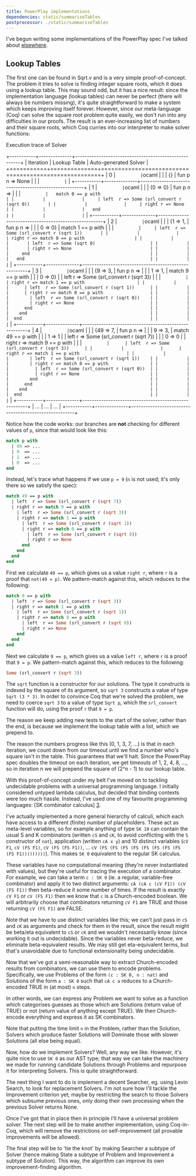 ```yaml
---
title: PowerPlay implementations
dependencies: static/summariseTables
postprocessor: ./static/summariseTables
---
```

I've begun writing some implementations of the PowerPlay spec I've talked about
[elsewhere](/essays/powerplay).

## Lookup Tables ##

The first one can be found in Sqrt.v and is a very simple proof-of-concept. The problem it tries to solve is finding integer square roots, which it does using a lookup table. This may sound odd, but it has a nice result: since the implementation language (lookup tables) can never be perfect (there will always be numbers missing), it's quite straightforward to make a system which keeps improving itself forever. However, since our meta-language (Coq) can solve the square root problem quite easily, we don't run into any difficulties in our proofs. The result is an ever-increasing list of numbers and their square roots, which Coq curries into our interpreter to make solver functions:

<div class="summarise">
<span class="summary">Execution trace of Solver</span>

+-----------+--------------+------------------------------------------------------+
| Iteration | Lookup Table | Auto-generated Solver                                |
+===========+==============+======================================================+
|     0     | ```          | ```ocaml                                             |
|           | {}           | fun p n => None                                      |
|           | ```          | ```                                                  |
+-----------+--------------+------------------------------------------------------+
|     1     | ```          | ```ocaml                                             |
|           | {0 => 0}     | fun p n =>                                           |
|           | ```          |   match 0 == p with                                  |
|           |              |     | left  r => Some (srl_convert r (sqrt 0))       |
|           |              |     | right r => None                                |
|           |              |   end                                                |
|           |              | ```                                                  |
+-----------+--------------+------------------------------------------------------+
|     2     | ```          | ```ocaml                                             |
|           | {1 => 1,     | fun p n =>                                           |
|           |  0 => 0}     |   match 1 == p with                                  |
|           | ```          |     | left  r => Some (srl_convert r (sqrt 1))       |
|           |              |     | right r => match 0 == p with                   |
|           |              |       | left  r => Some (sqrt 0)                     |
|           |              |       | right r => None                              |
|           |              |     end                                              |
|           |              |   end                                                |
|           |              | ```                                                  |
+-----------+--------------+------------------------------------------------------+
|     3     | ```          | ```ocaml                                             |
|           | {9 => 3,     | fun p n =>                                           |
|           |  1 => 1,     |  match 9 == p with                                   |
|           |  0 => 0}     |    | left  r => Some (srl_convert r (sqrt 3))        |
|           | ```          |    | right r => match 1 == p with                    |
|           |              |      | left  r => Some (srl_convert r (sqrt 1))      |
|           |              |      | right r => match 0 == p with                  |
|           |              |        | left  r => Some (srl_convert r (sqrt 0))    |
|           |              |        | right r => None                             |
|           |              |      end                                             |
|           |              |    end                                               |
|           |              |  end                                                 |
|           |              | ```                                                  |
+-----------+--------------+------------------------------------------------------+
|     4     | ```          | ```ocaml                                             |
|           | {49 => 7,    | fun p n =>                                           |
|           |   9 => 3,    |  match 49 == p with                                  |
|           |   1 => 1     |    | left  r => Some (srl_convert r (sqrt 7))        |
|           |   0 => 0     |    | right r => match 9 == p with                    |
|           | ```          |      | left  r => Some (srl_convert r (sqrt 3))      |
|           |              |      | right r => match 1 == p with                  |
|           |              |        | left  r => Some (srl_convert r (sqrt 1))    |
|           |              |        | right r => match 0 == p with                |
|           |              |          | left  r => Some (srl_convert r (sqrt 0))  |
|           |              |          | right r => None                           |
|           |              |        end                                           |
|           |              |      end                                             |
|           |              |    end                                               |
|           |              |  end                                                 |
|           |              | ```                                                  |
+-----------+--------------+------------------------------------------------------+
| ...       | ...          | ...                                                  |
+-----------+--------------+------------------------------------------------------+

</div>

Notice how the code works: our branches are **not** checking for different values of `p`, since that would look like this:

```ocaml
match p with
  | 49 => ...
  | 9  => ...
  | 1  => ...
  | 0  => ...
end
```

Instead, let's trace what happens if we use `p = 9` (`n` is not used; it's only there so we satisfy the spec):

```ocaml
match 49 == p with
  | left  r => Some (srl_convert r (sqrt 7))
  | right r => match 9 == p with
    | left  r => Some (srl_convert r (sqrt 3))
    | right r => match 1 == p with
      | left  r => Some (srl_convert r (sqrt 1))
      | right r => match 0 == p with
        | left  r => Some (srl_convert r (sqrt 0))
        | right r => None
      end
    end
  end
end
```

First we calculate `49 == p`, which gives us a value `right r`, where `r` is a proof that `not(49 = p)`. We pattern-match against this, which reduces to the following:

```ocaml
match 9 == p with
  | left  r => Some (srl_convert r (sqrt 3))
  | right r => match 1 == p with
    | left  r => Some (srl_convert r (sqrt 1))
    | right r => match 0 == p with
      | left  r => Some (srl_convert r (sqrt 0))
      | right r => None
    end
  end
end
```

Next we calculate `9 == p`, which gives us a value `left r`, where `r` is a proof that `9 = p`. We pattern-match against this, which reduces to the following:

```ocaml
Some (srl_convert r (sqrt 3))
```

The `sqrt` function is a constructor for our solutions. The type it constructs is indexed by the square of its argument, so `sqrt 3` constructs a value of type `Sqrt (3 * 3)`. In order to convince Coq that we're solved the problem, we need to coerce `sqrt 3` to a value of type `Sqrt p`, which the `srl_convert` function will do, using the proof `r` that `9 = p`.

The reason we keep adding new tests to the start of the solver, rather than the end, is because we implement the lookup table with a list, which we prepend to.

The reason the numbers progress like this (0, 1, 3, 7, ...) is that in each iteration, we count down from our timeout until we find a number who's square isn't in the table. This guarantees that we'll halt. Since the PowerPlay spec doubles the timeout on each iteration, we get timeouts of 1, 2, 4, 8, ..., so in iteration n we will prepend the square of (2^n - 1) to our lookup table.

With this proof-of-concept under my belt I've moved on to tackling undecidable problems with a universal programming language. I initially considered untyped lambda calculus, but decided that binding contexts were too much hassle. Instead, I've used one of my favourite programming languages: [SK combinator calculus] [3].

[3]: http://en.wikipedia.org/wiki/SKI_combinator_calculus

I've actually implemented a more general hierarchy of calculi, which each have access to a different (finite) number of placeholders. These act as meta-level variables, so for example anything of type `SK 10` can contain the usual S and K combinators (written `cS` and `cK`, to avoid conflicting with the `S` constructor of `nat`), application (written `cA x y`) and 10 distinct variables (`cV F1`, `cV (FS F1)`, `cV (FS (FS F1))`, ... `cV (FS (FS (FS (FS (FS (FS (FS (FS (FS F1)))))))))`). This makes `SK 0` equivalent to the regular SK calculus.

These variables have no computational meaning (they're never instantiated with values), but they're useful for tracing the execution of a combinator. For example, we can take a term `c : SK 0` (ie. a regular, variable-free combinator) and apply it to two distinct arguments: `cA (cA c (cV F1)) (cV (FS F1))` then beta-reduce it some number of times. If the result is exactly `cV F1` or `cV (FS F1)` then we know that `c` is a Church-encoded boolean. We will arbitrarily choose that combinators returning `cV F1` are TRUE and those returning `cV (FS F1)` are FALSE.

Note that we have to use distinct variables like this; we can't just pass in `cS` and `cK` as arguments and check for them in the result, since the result might be beta/eta equivalent to `cS` or `cK` and we wouldn't necessarily know (since working it out is undecidable). Since the variables never beta-reduce, we eliminate beta-equivalent results. We may still get eta-equivalent terms, but that's unavoidable due to functional extensionality being undecidable.

Now that we've got a semi-reasonable way to extract Church-encoded results from combinators, we can use them to encode problems. Specifically, we use Problems of the form `(c : SK 0, n : nat)` and Solutions of the form `a : SK 0` such that `cA c a` reduces to a Church-encoded TRUE in (at most) `n` steps.

In other words, we can express any Problem we want to solve as a function which categorises guesses as those which are Solutions (return value of TRUE) or not (return value of anything except TRUE). We then Church-encode everything and express it as SK combinators.

Note that putting the time limit `n` in the Problem, rather than the Solution, Solvers which produce faster Solutions will Dominate those with slower Solutions (all else being equal).

Now, how do we implement Solvers? Well, any way we like. However, it's quite nice to use `SK 0` as our AST type; that way we can take the machinery we made for running candidate Solutions through Problems and repurpose it for interpreting Solvers. This is quite straightforward.

The next thing I want to do is implement a decent Searcher, eg. using Levin Search, to look for replacement Solvers. I'm not sure how I'll tackle the Improvement criterion yet; maybe by restricting the search to those Solvers which subsume previous ones, only doing their own processing when the previous Solver returns None.

Once I've got that in place then in principle I'll have a universal problem solver. The next step will be to make another implementation, using Coq-in-Coq, which will remove the restrictions on self-improvement (all provable improvements will be allowed).

The final step will be to 'tie the knot' by making Searcher a subtype of Solver (hence making State a subtype of Problem and Improvement a subtype of Solution). This way, the algorithm can improve its own improvement-finding algorithm.
